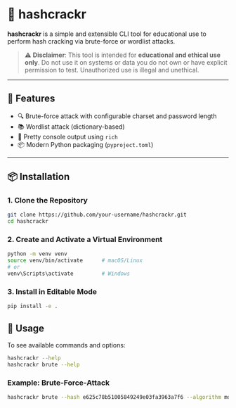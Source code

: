 # 🔐 hashcrackr

**hashcrackr** is a simple and extensible CLI tool for educational use to perform hash cracking via brute-force or wordlist attacks.

> ⚠️ **Disclaimer**: This tool is intended for **educational and ethical use only**. Do not use it on systems or data you do not own or have explicit permission to test. Unauthorized use is illegal and unethical.

---

## 🚀 Features

- 🔍 Brute-force attack with configurable charset and password length
- 📚 Wordlist attack (dictionary-based)
- 🎨 Pretty console output using `rich`
- 📦 Modern Python packaging (`pyproject.toml`)

---

## 📦 Installation

### 1. Clone the Repository

```bash
git clone https://github.com/your-username/hashcrackr.git
cd hashcrackr
```

### 2. Create and Activate a Virtual Environment
```bash
python -m venv venv
source venv/bin/activate      # macOS/Linux
# or
venv\Scripts\activate         # Windows
```

### 3. Install in Editable Mode
```bash
pip install -e .
```


## 🧪 Usage

To see available commands and options:
```bash
hashcrackr --help
hashcrackr brute --help
```

### Example: Brute-Force-Attack
```bash
hashcrackr brute --hash e625c78b51005849249e03fa3963a7f6 --algorithm md5 --min-length 4 --max-length 4 --lowercase --uppercase --digits
```